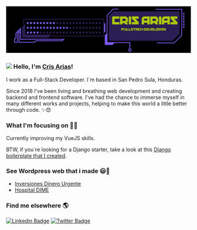 
### <img src="https://github.com/vraeianova/vraeianova/blob/main/static/banner.png?raw=true">

### <img src="https://media.giphy.com/media/hvRJCLFzcasrR4ia7z/giphy.gif" width="30px"> Hello, I'm [Cris Arias](https://www.ariasover.com/#about)!

I work as a Full-Stack Developer. I´m based in San Pedro Sula, Honduras.

Since 2018 I've been living and breathing web development and creating backend and frontend software. I've had the chance to immerse myself in many different works and projects, helping to make this world a little better through code. ✨😍

### What I'm focusing on 👨‍💻

Currently improving my VueJS skills.<br />

BTW, if you´re looking for a Django starter, take a look at this [Django boilerplate that I created](https://github.com/vraeianova/Django-Boilerplate).

### See Wordpress web that i made 😃🧾
<!-- BLOG-POST-LIST:START -->
- [Inversiones Dinero Urgente](https://www.inversionesdinerourgente.com)
- [Hospital DIME](https://www.hospitaldime.com)
<!-- BLOG-POST-LIST:END -->

### Find me elsewhere 🌎

[![Linkedin Badge](https://img.shields.io/badge/-LinkedIn-blue?style=flat-square&logo=Linkedin&logoColor=white&link=https://www.linkedin.com/in/cris-arias-17a770ab/)](https://www.linkedin.com/in/cris-arias-17a770ab/)  [![Twitter Badge](https://img.shields.io/badge/-Twitter-1ca0f1?style=flat-square&labelColor=1ca0f1&logo=twitter&logoColor=white&link=https://twitter.com/vraeianova)](https://twitter.com/vraeianova)

